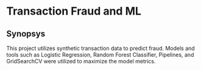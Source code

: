 # Transaction Fraud and ML

## Synopsys
This project utilizes synthetic transaction data to predict fraud. Models and tools such as Logistic Regression, Random Forest Classifier, Pipelines, and GridSearchCV were utilized to maximize the model metrics. 
